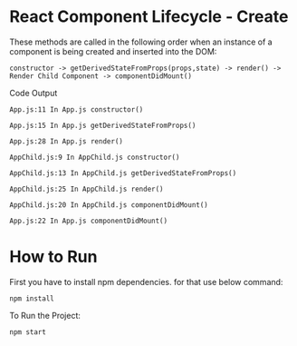 # React Component Lifecycle - Create 

These methods are called in the following order when an instance of a component is being created and inserted into the DOM:
```
constructor -> getDerivedStateFromProps(props,state) -> render() -> Render Child Component -> componentDidMount()
```
Code Output 
```
App.js:11 In App.js constructor() 

App.js:15 In App.js getDerivedStateFromProps() 

App.js:28 In App.js render() 

AppChild.js:9 In AppChild.js constructor()  

AppChild.js:13 In AppChild.js getDerivedStateFromProps()

AppChild.js:25 In AppChild.js render()

AppChild.js:20 In AppChild.js componentDidMount()  

App.js:22 In App.js componentDidMount() 

```


# How to Run

First you have to install npm dependencies. for that use below command:
 
 `npm install`

To Run the Project:

`npm start` 